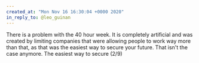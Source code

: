 ```yaml
---
created_at: "Mon Nov 16 16:30:04 +0000 2020"
in_reply_to: @leo_guinan
---
```


There is a problem with the 40 hour week. It is completely artificial and was created by limiting companies that were allowing people to work way more than that, as that was the easiest way to secure your future. That isn't the case anymore. The easiest way to secure  (2/9)